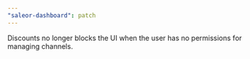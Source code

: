 ```yaml
---
"saleor-dashboard": patch
---
```


Discounts no longer blocks the UI when the user has no permissions for managing channels.
